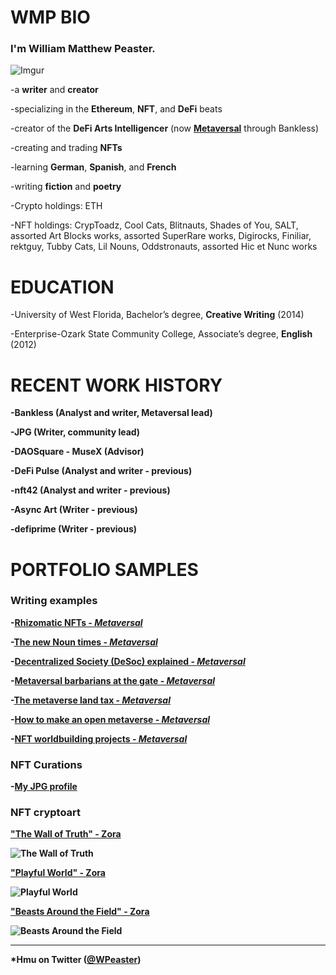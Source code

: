 # <b>WMP BIO</b>

### I'm <b>William Matthew Peaster.</b>

![Imgur](https://i.imgur.com/COmcG3F.jpg)

-a <b>writer</b> and <b>creator</b>

-specializing in the <b>Ethereum</b>, <b>NFT</b>, and <b>DeFi</b> beats

-creator of the <b>DeFi Arts Intelligencer</b> (now <b>[Metaversal](https://metaversal.banklesshq.com/)</b> through Bankless)

-creating and trading <b>NFTs</b>

-learning <b>German</b>, <b>Spanish</b>, and <b>French</b>

-writing <b>fiction</b> and <b>poetry</b>

-Crypto holdings: ETH

-NFT holdings: CrypToadz, Cool Cats, Blitnauts, Shades of You, SALT, assorted Art Blocks works, 
assorted SuperRare works, Digirocks, Finiliar, rektguy, Tubby Cats, Lil Nouns, Oddstronauts, assorted Hic et Nunc works

# <b>EDUCATION</b> 

-University of West Florida, Bachelor’s degree, <b>Creative Writing</b> (2014)

-Enterprise-Ozark State Community College, Associate’s degree, <b>English</b> (2012)

# <b>RECENT WORK HISTORY

-<b>Bankless</b> (Analyst and writer, Metaversal lead)
  
-<b>JPG</b> (Writer, community lead)

-<b>DAOSquare - MuseX</b> (Advisor)

-<b>DeFi Pulse</b> (Analyst and writer - previous)

-<b>nft42</b> (Analyst and writer - previous)
  
-<b>Async Art</b> (Writer - previous)

-<b>defiprime</b> (Writer - previous)

# <b>PORTFOLIO SAMPLES</b>

### Writing examples  
  
-[Rhizomatic NFTs - *Metaversal*](https://metaversal.banklesshq.com/p/rhizomatic-nfts-)
  
-[The new Noun times - *Metaversal*](https://metaversal.banklesshq.com/p/the-new-noun-times-?s=w)
  
-[Decentralized Society (DeSoc) explained - *Metaversal*](https://metaversal.banklesshq.com/p/decentralized-society-desoc-explained?s=w)
  
-[Metaversal barbarians at the gate - *Metaversal*](https://metaversal.banklesshq.com/p/metaversal-barbarians-at-the-gate?s=w)
  
-[The metaverse land tax - *Metaversal*](https://metaversal.banklesshq.com/p/the-metaverse-land-tax?s=w)
  
-[How to make an open metaverse - *Metaversal*](https://metaversal.banklesshq.com/p/how-to-make-an-open-metaverse?s=w)
  
-[NFT worldbuilding projects - *Metaversal*](https://metaversal.banklesshq.com/p/nft-worldbuilding-projects?s=w)
  
### NFT Curations
  
-[My JPG profile](https://jpg.space/William%20M.%20Peaster)
  
### NFT cryptoart
  
["The Wall of Truth" - Zora](https://zora.co/wmpeaster/2488)

![The Wall of Truth](https://zora.imgix.net/bafybeidl6zt3ppdryededjkjl4wmcrpr5zdkomrdwe472hhgd7zb73yufu?fit=clip&fm=webp&q=100&w=2160)
  
["Playful World" - Zora](https://zora.co/wmpeaster/3954)
  
![Playful World](https://zora.imgix.net/bafybeickktuw7hlsckmggm4q536wi7qpzkmlebltj3ysvnpzpyzu4k4s4y?fit=clip&fm=webp&q=100&w=2160)

["Beasts Around the Field" - Zora](https://zora.co/wmpeaster/4121)
  
![Beasts Around the Field](https://zora.imgix.net/bafybeibogq6jatt7l2vd36n7jwctm7zhxmvx6gfla5vl3tl357ocmztmoy?fit=clip&fm=webp&q=100&w=2160)

***

*Hmu on Twitter ([@WPeaster](https://twitter.com/WPeaster))
